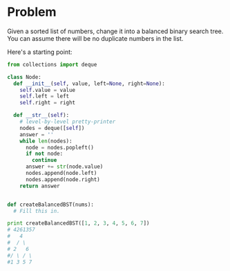 # Problem

Given a sorted list of numbers, change it into a balanced binary search tree. You can assume there will be no duplicate numbers in the list.

Here's a starting point:

```python
from collections import deque

class Node:
  def __init__(self, value, left=None, right=None):
    self.value = value
    self.left = left
    self.right = right

  def __str__(self):
    # level-by-level pretty-printer
    nodes = deque([self])
    answer = ''
    while len(nodes):
      node = nodes.popleft()
      if not node:
        continue
      answer += str(node.value)
      nodes.append(node.left)
      nodes.append(node.right)
    return answer


def createBalancedBST(nums):
  # Fill this in.

print createBalancedBST([1, 2, 3, 4, 5, 6, 7])
# 4261357
#   4
#  / \
# 2   6
#/ \ / \
#1 3 5 7
```
